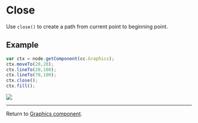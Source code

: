 # Close

Use `close()` to create a path from current point to beginning point.

## Example

```javascript
var ctx = node.getComponent(cc.Graphics);
ctx.moveTo(20,20);
ctx.lineTo(20,100);
ctx.lineTo(70,100);
ctx.close();
ctx.fill();
```

<a href="graphics/close.png"><img src="graphics/close.png"></a>

<hr>

Return to [Graphics component](index.md).
